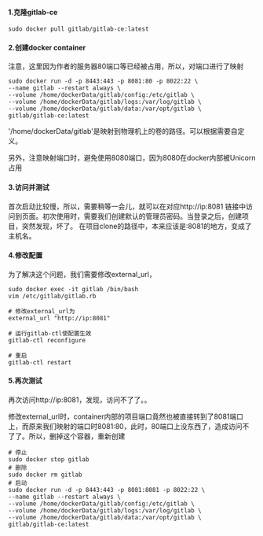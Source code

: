 #### 1.克隆gitlab-ce
```
sudo docker pull gitlab/gitlab-ce:latest
```
#### 2.创建docker container
注意，这里因为作者的服务器80端口等已经被占用，所以，对端口进行了映射
```
sudo docker run -d -p 8443:443 -p 8081:80 -p 8022:22 \
--name gitlab --restart always \
--volume /home/dockerData/gitlab/config:/etc/gitlab \
--volume /home/dockerData/gitlab/logs:/var/log/gitlab \
--volume /home/dockerData/gitlab/data:/var/opt/gitlab \
gitlab/gitlab-ce:latest
```
'/home/dockerData/gitlab'是映射到物理机上的卷的路径。可以根据需要自定义。 

另外，注意映射端口时，避免使用8080端口，因为8080在docker内部被Unicorn占用


#### 3.访问并测试 
首次启动比较慢，所以，需要稍等一会儿，就可以在对应http://ip:8081 链接中访问到页面。初次使用时，需要我们创建默认的管理员密码。当登录之后，创建项目，突然发现，坏了。 
在项目clone的路径中，本来应该是:8081的地方，变成了主机名。

#### 4.修改配置 
为了解决这个问题，我们需要修改external_url，
```
sudo docker exec -it gitlab /bin/bash
vim /etc/gitlab/gitlab.rb

# 修改external_url为
external_url "http://ip:8081"

# 运行gitlab-ctl使配置生效
gitlab-ctl reconfigure

# 重启
gitlab-ctl restart
```

#### 5.再次测试 
再次访问http://ip:8081，发现，访问不了了。。 

修改external_url时，container内部的项目端口竟然也被直接转到了8081端口上，而原来我们映射的端口时8081:80，此时，80端口上没东西了，造成访问不了了。所以，删掉这个容器，重新创建
```
# 停止
sudo docker stop gitlab
# 删除
sudo docker rm gitlab
# 启动
sudo docker run -d -p 8443:443 -p 8081:8081 -p 8022:22 \
--name gitlab --restart always \
--volume /home/dockerData/gitlab/config:/etc/gitlab \
--volume /home/dockerData/gitlab/logs:/var/log/gitlab \
--volume /home/dockerData/gitlab/data:/var/opt/gitlab \
gitlab/gitlab-ce:latest
```